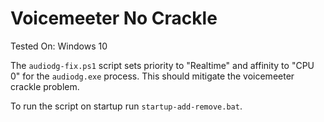 # Voicemeeter No Crackle

Tested On: Windows 10

The `audiodg-fix.ps1` script sets priority to "Realtime" and affinity to "CPU 0" for the `audiodg.exe` process. This should mitigate the voicemeeter crackle problem.

To run the script on startup run `startup-add-remove.bat`.
